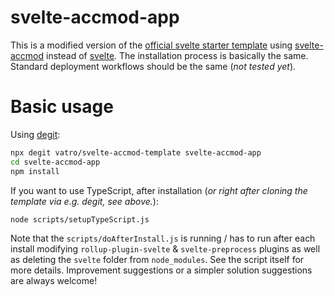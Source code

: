 # svelte-accmod-app

This is a modified version of the [official svelte starter template](https://github.com/sveltejs/template) using [svelte-accmod](https://github.com/vatro/svelte-accmod) instead of [svelte](https://github.com/sveltejs/svelte). The installation process is basically the same. Standard deployment workflows should be the same (*not tested yet*).

# Basic usage

Using [degit](https://github.com/Rich-Harris/degit):

```bash
npx degit vatro/svelte-accmod-template svelte-accmod-app
cd svelte-accmod-app
npm install
```

If you want to use TypeScript, after installation (*or right after cloning the template via e.g. degit, see above.*):
```bash
node scripts/setupTypeScript.js
```

Note that the `scripts/doAfterInstall.js` is running / has to run after each install modifying `rollup-plugin-svelte` & `svelte-preprocess` plugins as well as deleting the `svelte` folder from `node_modules`. See the script itself for more details. Improvement suggestions or a simpler solution suggestions are always welcome!
